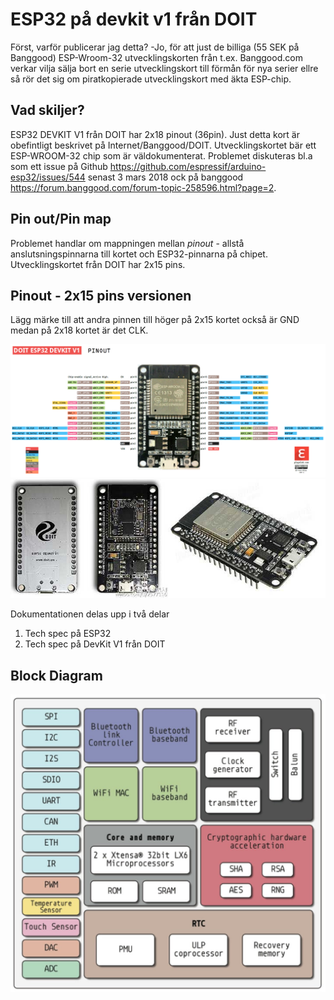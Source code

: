 # ESP32 på devkit v1 från DOIT
Först, varför publicerar jag detta? -Jo, för att just de billiga (55 SEK på Banggood) ESP-Wroom-32 utvecklingskorten från t.ex. Banggood.com verkar vilja sälja bort en serie utvecklingskort till förmån för nya serier ellre så rör det sig om piratkopierade utvecklingskort med äkta ESP-chip.

## Vad skiljer?
ESP32 DEVKIT V1 från DOIT har 2x18 pinout (36pin). Just detta kort är obefintligt beskrivet på Internet/Banggood/DOIT. Utvecklingskortet bär ett ESP-WROOM-32 chip som är väldokumenterat. Problemet diskuteras bl.a som ett issue på Github https://github.com/espressif/arduino-esp32/issues/544 senast 3 mars 2018 ock på banggood https://forum.banggood.com/forum-topic-258596.html?page=2. 

## Pin out/Pin map
Problemet handlar om mappningen mellan _pinout_ - allstå anslutsningspinnarna till kortet och ESP32-pinnarna på chipet. Utvecklingskortet från DOIT har 2x15 pins.

## Pinout - 2x15 pins versionen
Lägg märke till att andra pinnen till höger på 2x15 kortet också är GND medan på 2x18 kortet är det CLK.

<img src="images/pinoutDOIT32devkitv1.png">
<img src="https://github.com/johansundstrom/esp32_doit_devkit_v1/blob/master/images/esp32-banggod.jpg">


Dokumentationen delas upp i två delar
1. Tech spec på ESP32
2. Tech spec på DevKit V1 från DOIT

## Block Diagram
<img src="images/esp32-block.jpg">

